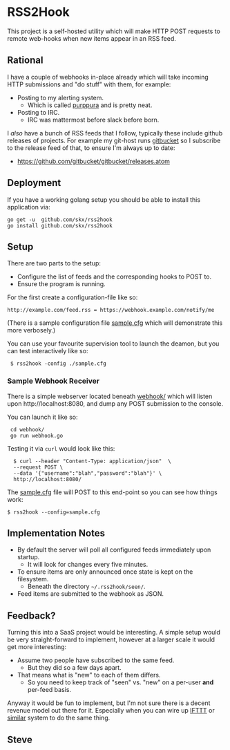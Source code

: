 # RSS2Hook

This project is a self-hosted utility which will make HTTP POST
requests to remote web-hooks when new items appear in an RSS feed.



## Rational

I have a couple of webhooks in-place already which will take incoming
HTTP submissions and "do stuff" with them, for example:

* Posting to my alerting system.
   * Which is called [purppura](https://github.com/skx/purppura/) and is pretty neat.
* Posting to IRC.
   * IRC was mattermost before slack before born.

I _also_ have a bunch of RSS feeds that I follow, typically these include
github releases of projects.  For example my git-host runs [gitbucket](https://github.com/gitbucket/gitbucket) so I subscribe to the release feed of that, to ensure I'm always up to date:

* https://github.com/gitbucket/gitbucket/releases.atom



## Deployment

If you have a working golang setup you should be able to install this
application via:

    go get -u  github.com/skx/rss2hook
    go install github.com/skx/rss2hook



## Setup

There are two parts to the setup:

* Configure the list of feeds and the corresponding hooks to POST to.
* Ensure the program is running.

For the first create a configuration-file like so:

    http://example.com/feed.rss = https://webhook.example.com/notify/me

(There is a sample configuration file [sample.cfg](sample.cfg) which
will demonstrate this more verbosely.)

You can use your favourite supervision tool to launch the deamon, but you
can test interactively like so:

     $ rss2hook -config ./sample.cfg



### Sample Webhook Receiver

There is a simple webserver located beneath [webhook/](webhook/) which
will listen upon http://localhost:8080, and dump any POST submission to the
console.

You can launch it like so:

     cd webhook/
     go run webhook.go

Testing it via `curl` would look like this:

      $ curl --header "Content-Type: application/json"  \
      --request POST \
      --data '{"username":"blah","password":"blah"}' \
      http://localhost:8080/

The [sample.cfg](sample.cfg) file will POST to this end-point so you can
see how things work:

    $ rss2hook --config=sample.cfg



## Implementation Notes

* By default the server will poll all configured feeds immediately
upon startup.
   * It will look for changes every five minutes.
* To ensure items are only announced once state is kept on the filesystem.
   * Beneath the directory `~/.rss2hook/seen/`.
* Feed items are submitted to the webhook as JSON.



## Feedback?

Turning this into a SaaS project would be interesting.  A simple setup
would be very straight-forward to implement, however at a larger scale
it would get more interesting:

* Assume two people have subscribed to the same feed.
   * But they did so a few days apart.
* That means what is "new" to each of them differs.
   * So you need to keep track of "seen" vs. "new" on a per-user __and__ per-feed basis.

Anyway it would be fun to implement, but I'm not sure there is a decent
revenue model out there for it.  Especially when you can wire up [IFTTT](https://ifttt.com/) or [similar](https://zapier.com/apps/rss/integrations/webhook/1746/send-a-webhook-when-an-rss-feed-is-updated) system to do the same thing.


Steve
--
